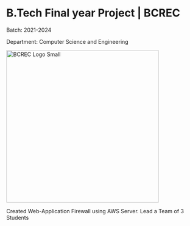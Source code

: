 # B.Tech Final year Project | BCREC 
Batch: 2021-2024

Department: Computer Science and Engineering

<img width="400" height="400" alt="BCREC Logo Small" src="https://github.com/user-attachments/assets/b1a95285-7da0-4706-9e48-dabd31cb993a" />

Created Web-Application Firewall using AWS Server. Lead a Team of 3 Students
